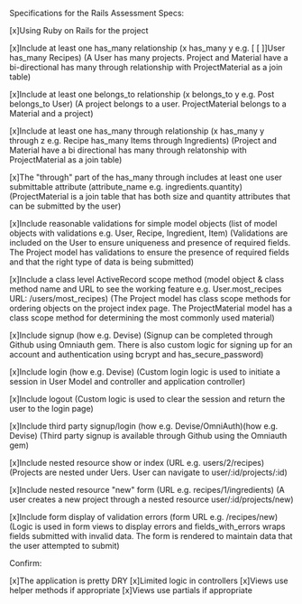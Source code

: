 Specifications for the Rails Assessment
Specs:

 [x]Using Ruby on Rails for the project

 [x]Include at least one has_many relationship (x has_many y e.g. [ [ ]]User has_many Recipes) 
 (A User has many projects. Project and Material have a bi-directional has many through relationship with ProjectMaterial as a join table)

 [x]Include at least one belongs_to relationship (x belongs_to y e.g. Post belongs_to User) 
 (A project belongs to a user. ProjectMaterial belongs to a Material and a project)

 [x]Include at least one has_many through relationship (x has_many y through z e.g. Recipe has_many Items through Ingredients) 
 (Project and Material have a bi directional has many through relatonship with ProjectMaterial as a join table)

 [x]The "through" part of the has_many through includes at least one user submittable attribute (attribute_name e.g. ingredients.quantity) 
 (ProjectMaterial is a join table that has both size and quantity attributes that can be submitted by the user)

 [x]Include reasonable validations for simple model objects (list of model objects with validations e.g. User, Recipe, Ingredient, Item) 
 (Validations are included on the User to ensure uniqueness and presence of required fields. The Project model has validations to ensure the presence of required fields and that the right type of data is being submitted)

 [x]Include a class level ActiveRecord scope method (model object & class method name and URL to see the working feature e.g. User.most_recipes URL: /users/most_recipes) (The Project model has class scope methods for ordering objects on the project index page. The ProjectMaterial model has a class scope method for determining the most commonly used material)

 [x]Include signup (how e.g. Devise) 
 (Signup can be completed through Github using Omniauth gem. There is also custom logic for signing up for an account and authentication using bcrypt and has_secure_password)

 [x]Include login (how e.g. Devise) 
 (Custom login logic is used to initiate a session in User Model and controller and application controller)

 [x]Include logout 
 (Custom logic is used to clear the session and return the user to the login page)

 [x]Include third party signup/login (how e.g. Devise/OmniAuth)(how e.g. Devise) 
 (Third party signup is available through Github using the Omniauth gem)

 [x]Include nested resource show or index (URL e.g. users/2/recipes) 
 (Projects are nested under Uers. User can navigate to user/:id/projects/:id)

 [x]Include nested resource "new" form (URL e.g. recipes/1/ingredients) 
 (A user creates a new project through a nested resource  user/:id/projects/new)

 [x]Include form display of validation errors (form URL e.g. /recipes/new)
  (Logic is used in form views to display errors and fields_with_errors wraps fields submitted with invalid data. The form is rendered to maintain data that the user attempted to submit)


Confirm:

 [x]The application is pretty DRY
 [x]Limited logic in controllers
 [x]Views use helper methods if appropriate
 [x]Views use partials if appropriate